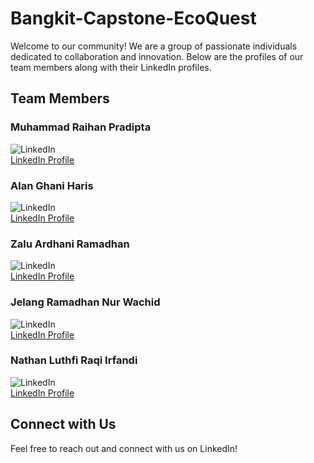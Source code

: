 # Bangkit-Capstone-EcoQuest

Welcome to our community! We are a group of passionate individuals dedicated to collaboration and innovation. Below are the profiles of our team members along with their LinkedIn profiles.

## Team Members

### Muhammad Raihan Pradipta
![LinkedIn](https://img.shields.io/badge/LinkedIn-0077B5?style=flat&logo=linkedin&logoColor=white)  
[LinkedIn Profile](https://www.linkedin.com/in/muhammad-raihan-pradipta)

### Alan Ghani Haris
![LinkedIn](https://img.shields.io/badge/LinkedIn-0077B5?style=flat&logo=linkedin&logoColor=white)  
[LinkedIn Profile](https://www.linkedin.com/in/alan-ghani-haris)

### Zalu Ardhani Ramadhan
![LinkedIn](https://img.shields.io/badge/LinkedIn-0077B5?style=flat&logo=linkedin&logoColor=white)  
[LinkedIn Profile](https://www.linkedin.com/in/zalu-ardhani-ramadhan)

### Jelang Ramadhan Nur Wachid
![LinkedIn](https://img.shields.io/badge/LinkedIn-0077B5?style=flat&logo=linkedin&logoColor=white)  
[LinkedIn Profile](https://www.linkedin.com/in/jelang-ramadhan-nur-wachid)

### Nathan Luthfi Raqi Irfandi
![LinkedIn](https://img.shields.io/badge/LinkedIn-0077B5?style=flat&logo=linkedin&logoColor=white)  
[LinkedIn Profile](https://www.linkedin.com/in/nathan-luthfi-raqi-irfandi)

## Connect with Us

Feel free to reach out and connect with us on LinkedIn!

